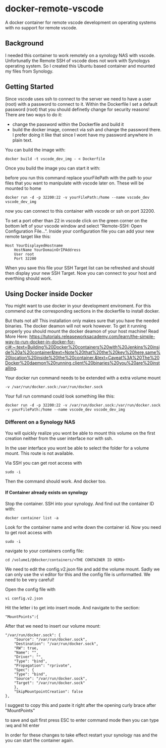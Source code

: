 # docker-remote-vscode
A docker container for remote vscode development on operating systems with no support for remote vscode.

## Background
I needed this container to work remotely on a synology NAS with vscode. Unfortunatly the Remote SSH of vscode does not work with Synologys operating system. So I created this Ubuntu based container and mounted my files from Synology.

## Getting Started

Since vscode uses ssh to connect to the server we need to have a user (root) with a password to connect to it. Within the Dockerfile I set a default password (root) that you should definetly change for security reasons! There are two ways to do it: 

- change the password within the Dockerfile and build it
- build the docker image, connect via ssh and change the password there. I prefer doing it like that since I wont have my password anywhere in plain text.

You can build the image with:

```
docker build -t vscode_dev_img - < Dockerfile
```

Once you build the image you can start it with:

before you run this command replace yourFilePath with the path to your files that you want to manipulate with vscode later on. These will be mounted to home

```
docker run -d -p 32200:22 -v yourFilePath:/home --name vscode_dev vscode_dev_img
```

now you can connect to this container with vscode or ssh on port 32200.

To set a port other than 22 in vscode click on the green corner on the bottom left of your vscode window and select "Remote-SSH: Open Configuration File...". Inside your configuration file you can add your new remote target like this:

```
Host YourDisplayedHostname
    HostName YourDomainOrIPAddress
    User root
    Port 32200
```

When you save this file your SSH Target list can be refreshed and should then display your new SSH Target. Now you can connect to your host and everthing should work.

## Using Docker inside Docker

You might want to use docker in your development enviroment. For this commend out the corresponding sections in the dockerfile to install docker. 

But thats not all! This installation only makes sure that you have the needed binaries. The docker deamon will not work however. To get it running properly you should mount the docker deamon of your host machine! 
Read More Here: https://tutorials.releaseworksacademy.com/learn/the-simple-way-to-run-docker-in-docker-for-ci#:~:text=Building%20Docker%20containers%20with%20Jenkins%20inside%20a%20container&text=Note%20that%20the%20key%20here,same%20location%20inside%20the%20container.&text=Caveat%3A%20The%20Docker%20daemon%20running,client%20binaries%20you%20are%20installing.

Your docker run command needs to be extended with a extra volume mount

```
-v /var/run/docker.sock:/var/run/docker.sock
```

Your full run command could look something like this:

```
docker run -d -p 32200:22 -v /var/run/docker.sock:/var/run/docker.sock -v yourFilePath:/home --name vscode_dev vscode_dev_img
```

### Different on a Synology NAS

You will quickly realize you wont be able to mount this volume on the first creation neither from the user interface nor with ssh.

In the user interface you wont be able to select the folder for a volume mount. This route is not available.

Via SSH you can get root access with 

```
sudo -i
```

Then the command should work. And docker too.

#### If Container already exists on synology

Stop the container. SSH into your synology. And find out the container ID with:

```
docker container list -a
```

Look for the container name and write down the container id. Now you need to get root access with

```
sudo -i
```

navigate to your containers config file:

```
cd /volume1/@docker/containers/<THE CONTAINER ID HERE>
```

We need to edit the config.v2.json file and add the volume mount. Sadly we can only use the vi editor for this and the config file is unformatted. We need to be very careful!

Open the config file with

```
vi config.v2.json
```

Hit the letter i to get into insert mode. And navigate to the section:

```
"MountPoints":{
```

After that we need to insert our volume mount:

```
"/var/run/docker.sock": {
    "Source": "/var/run/docker.sock",
    "Destination": "/var/run/docker.sock",
    "RW": true,
    "Name": "",
    "Driver": "",
    "Type": "bind",
    "Propagation": "rprivate",
    "Spec": {
    "Type": "bind",
    "Source": "/var/run/docker.sock",
    "Target": "/var/run/docker.sock"
    },
    "SkipMountpointCreation": false
},
```

I suggest to copy this and paste it right after the opening curly brace after "MountPoints"

to save and quit first press ESC to enter command mode then you can type :wq and hit enter

In order for these changes to take effect restart your synology nas and the you can start the container again.

